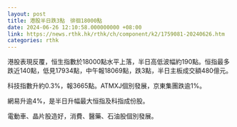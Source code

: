 ```yaml
---
layout: post
title: 港股半日跌3點　徘徊18000點
date: 2024-06-26 12:10:58.000000000 +08:00
link: https://news.rthk.hk/rthk/ch/component/k2/1759081-20240626.htm
categories: rthk
---
```


港股表現反覆，恒生指數於18000點水平上落，半日高低波幅約190點。恒指最多跌近140點，低見17934點，中午報18069點，跌3點，半日主板成交額480億元。

科技指數升約0.3%，報3665點。ATMXJ個別發展，京東集團跌逾1%。

網易升逾4%，是半日升幅最大恒指及科指成份股。

電動車、晶片股造好，消費、醫藥、石油股個別發展。
